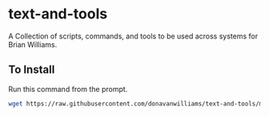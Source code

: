 # text-and-tools

A Collection of scripts, commands, and tools to be used across systems for Brian Williams.

## To Install
Run this command from the prompt.
```bash
wget https://raw.githubusercontent.com/donavanwilliams/text-and-tools/master/.bash_aliases -O ~/.bash_aliases && source ~/.bashrc
```
